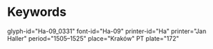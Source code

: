 # Keywords
glyph-id="Ha-09_0331"
font-id="Ha-09"
printer-id="Ha"
printer="Jan Haller"
period="1505–1525"
place="Kraków"
PT plate="172"
